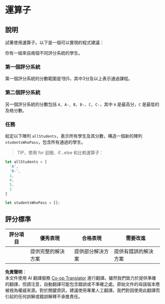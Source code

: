 <!--
CO_OP_TRANSLATOR_METADATA:
{
  "original_hash": "bf62b82567e6f9bdf4abda9ae0ccb64a",
  "translation_date": "2025-08-23T22:39:31+00:00",
  "source_file": "2-js-basics/3-making-decisions/assignment.md",
  "language_code": "tw"
}
-->
# 運算子

## 說明

試著使用運算子。以下是一個可以實現的程式建議：

你有一組來自兩個不同評分系統的學生。

### 第一個評分系統

第一個評分系統的分數範圍是1到5，其中3分及以上表示通過課程。

### 第二個評分系統

另一個評分系統的分數包括 `A, A-, B, B-, C, C-`，其中 `A` 是最高分，`C` 是最低的及格分數。

### 任務

給定以下陣列 `allStudents`，表示所有學生及其分數，構造一個新的陣列 `studentsWhoPass`，包含所有通過的學生。

> TIP，使用 for 迴圈、if...else 和比較運算子：

```javascript
let allStudents = [
  'A',
  'B-',
  1,
  4,
  5,
  2
]

let studentsWhoPass = [];
```

## 評分標準

| 評分項目 | 優秀表現                     | 合格表現                     | 需要改進                     |
| -------- | ---------------------------- | ---------------------------- | ---------------------------- |
|          | 提供完整的解決方案           | 提供部分解決方案             | 提供有錯誤的解決方案         |

**免責聲明**：  
本文件使用 AI 翻譯服務 [Co-op Translator](https://github.com/Azure/co-op-translator) 進行翻譯。雖然我們致力於提供準確的翻譯，但請注意，自動翻譯可能包含錯誤或不準確之處。原始文件的母語版本應被視為權威來源。對於關鍵資訊，建議使用專業人工翻譯。我們對因使用此翻譯而引起的任何誤解或錯誤解釋不承擔責任。